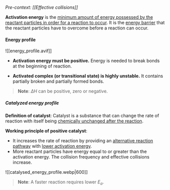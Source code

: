 *Pre-context: [[Effective collisions]]*

**Activation energy** is the <u>minimum amount of energy possessed by the reactant particles in order for a reaction to occur</u>. It is the <u>energy barrier</u> that the reactant particles have to overcome before a reaction can occur.

#### Energy profile
![[energy_profile.avif]]

- **Activation energy must be positive.**
  Energy is needed to break bonds at the beginning of reaction.

- **Activated complex (or transitional state) is highly unstable.**
  It contains partially broken and partially formed bonds.

> **Note**:
> $\Delta H$ can be positive, zero or negative.

##### Catalyzed energy profile
**Definition of catalyst**:
Catalyst is a substance that can change the rate of reaction with itself being <u>chemically unchanged after the reaction</u>.

**Working principle of positive catalyst**:
- It increases the rate of reaction by providing an <u>alternative reaction pathway</u> with <u>lower activation energy</u>.
- More reactant particles have energy equal to or greater than the activation energy. The collision frequency and effective collisions increase.

![[catalysed_energy_profile.webp|600]]

> **Note**:
> A faster reaction requires lower $E_a$.

